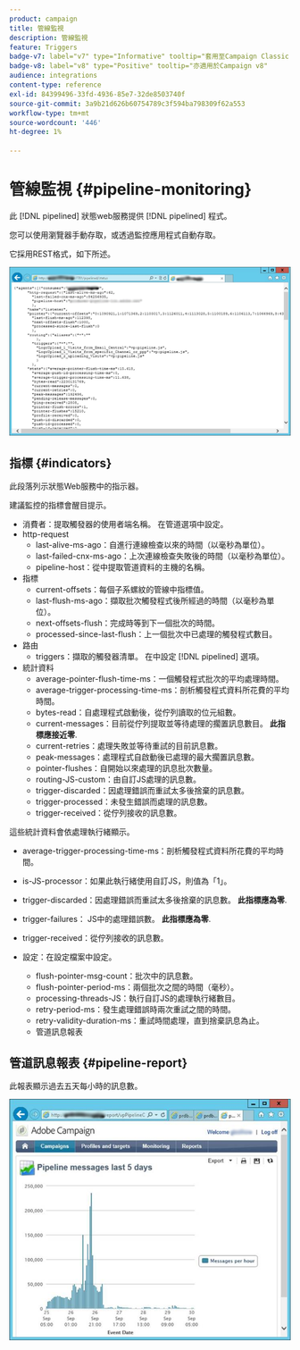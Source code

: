 ```yaml
---
product: campaign
title: 管線監視
description: 管線監視
feature: Triggers
badge-v7: label="v7" type="Informative" tooltip="套用至Campaign Classic v7"
badge-v8: label="v8" type="Positive" tooltip="亦適用於Campaign v8"
audience: integrations
content-type: reference
exl-id: 84399496-33fd-4936-85e7-32de8503740f
source-git-commit: 3a9b21d626b60754789c3f594ba798309f62a553
workflow-type: tm+mt
source-wordcount: '446'
ht-degree: 1%

---
```


# 管線監視 {#pipeline-monitoring}



此 [!DNL pipelined] 狀態web服務提供 [!DNL pipelined] 程式。

您可以使用瀏覽器手動存取，或透過監控應用程式自動存取。

它採用REST格式，如下所述。

![](assets/triggers_8.png)

## 指標 {#indicators}

此段落列示狀態Web服務中的指示器。

建議監控的指標會醒目提示。

* 消費者：提取觸發器的使用者端名稱。 在管道選項中設定。
* http-request
   * last-alive-ms-ago：自進行連線檢查以來的時間（以毫秒為單位）。
   * last-failed-cnx-ms-ago：上次連線檢查失敗後的時間（以毫秒為單位）。
   * pipeline-host：從中提取管道資料的主機的名稱。
* 指標
   * current-offsets：每個子系螺紋的管線中指標值。
   * last-flush-ms-ago：擷取批次觸發程式後所經過的時間（以毫秒為單位）。
   * next-offsets-flush：完成時等到下一個批次的時間。
   * processed-since-last-flush：上一個批次中已處理的觸發程式數目。
* 路由
   * triggers：擷取的觸發器清單。 在中設定 [!DNL pipelined] 選項。
* 統計資料
   * average-pointer-flush-time-ms：一個觸發程式批次的平均處理時間。
   * average-trigger-processing-time-ms：剖析觸發程式資料所花費的平均時間。
   * bytes-read：自處理程式啟動後，從佇列讀取的位元組數。
   * current-messages：目前從佇列提取並等待處理的擱置訊息數目。 **此指標應接近零**.
   * current-retries：處理失敗並等待重試的目前訊息數。
   * peak-messages：處理程式自啟動後已處理的最大擱置訊息數。
   * pointer-flushes：自開始以來處理的訊息批次數量。
   * routing-JS-custom：由自訂JS處理的訊息數。
   * trigger-discarded：因處理錯誤而重試太多後捨棄的訊息數。
   * trigger-processed：未發生錯誤而處理的訊息數。
   * trigger-received：從佇列接收的訊息數。

這些統計資料會依處理執行緒顯示。

* average-trigger-processing-time-ms：剖析觸發程式資料所花費的平均時間。
* is-JS-processor：如果此執行緒使用自訂JS，則值為「1」。
* trigger-discarded：因處理錯誤而重試太多後捨棄的訊息數。 **此指標應為零**.
* trigger-failures： JS中的處理錯誤數。 **此指標應為零**.
* trigger-received：從佇列接收的訊息數。

* 設定：在設定檔案中設定。
   * flush-pointer-msg-count：批次中的訊息數。
   * flush-pointer-period-ms：兩個批次之間的時間（毫秒）。
   * processing-threads-JS：執行自訂JS的處理執行緒數目。
   * retry-period-ms：發生處理錯誤時兩次重試之間的時間。
   * retry-validity-duration-ms：重試時間處理，直到捨棄訊息為止。
   * 管道訊息報表

## 管道訊息報表 {#pipeline-report}

此報表顯示過去五天每小時的訊息數。

![](assets/triggers_9.png)
